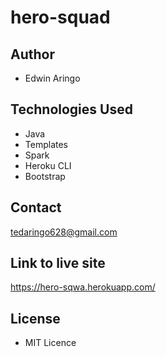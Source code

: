 # hero-squad
## Author
* Edwin Aringo
## Technologies Used
* Java
* Templates
* Spark
* Heroku CLI
* Bootstrap
## Contact 
tedaringo628@gmail.com
## Link to live site
https://hero-sqwa.herokuapp.com/
## License 
* MIT Licence 
